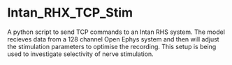 # Intan_RHX_TCP_Stim
A python script to send TCP commands to an Intan RHS system. 
The model recieves data from a 128 channel Open Ephys system and then will adjust the stimulation parameters to optimise the recording. 
This setup is being used to investigate selectivity of nerve stimulation. 
